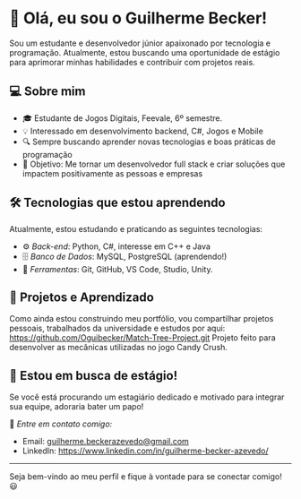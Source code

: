 # 👋 Olá, eu sou o Guilherme Becker!

Sou um estudante e desenvolvedor júnior apaixonado por tecnologia e programação. Atualmente, estou buscando uma oportunidade de estágio para aprimorar minhas habilidades e contribuir com projetos reais.

## 💻 Sobre mim
- 🎓 Estudante de Jogos Digitais, Feevale, 6º semestre.
- 💡 Interessado em desenvolvimento backend, C#, Jogos e Mobile
- 🔍 Sempre buscando aprender novas tecnologias e boas práticas de programação
- 🎯 Objetivo: Me tornar um desenvolvedor full stack e criar soluções que impactem positivamente as pessoas e empresas

## 🛠️ Tecnologias que estou aprendendo

Atualmente, estou estudando e praticando as seguintes tecnologias:
- ⚙️ *Back-end*: Python, C#, interesse em C++ e Java
- 🗄️ *Banco de Dados*: MySQL, PostgreSQL (aprendendo!)
- 🔧 *Ferramentas*: Git, GitHub, VS Code, Studio, Unity.

## 📌 Projetos e Aprendizado
Como ainda estou construindo meu portfólio, vou compartilhar projetos pessoais, trabalhados da universidade e estudos por aqui:
https://github.com/Oguibecker/Match-Tree-Project.git
Projeto feito para desenvolver as mecânicas utilizadas no jogo Candy Crush.

## 🤝 Estou em busca de estágio!
Se você está procurando um estagiário dedicado e motivado para integrar sua equipe, adoraria bater um papo!

📩 *Entre em contato comigo:*
- Email: guilherme.beckerazevedo@gmail.com
- LinkedIn: https://www.linkedin.com/in/guilherme-becker-azevedo/

---
Seja bem-vindo ao meu perfil e fique à vontade para se conectar comigo! 😃
